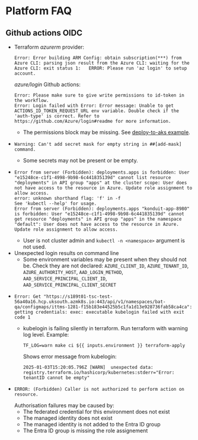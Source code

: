 # Platform FAQ

## Github actions OIDC
- Terraform *azurerm* provider:
  ```
  Error: Error building ARM Config: obtain subscription(***) from Azure CLI: parsing json result from the Azure CLI: waiting for the Azure CLI: exit status 1:   ERROR: Please run 'az login' to setup account.
  ```
  *azure/login* Github actions:
  ```
  Error: Please make sure to give write permissions to id-token in the workflow.
  Error: Login failed with Error: Error message: Unable to get ACTIONS_ID_TOKEN_REQUEST_URL env variable. Double check if the 'auth-type' is correct. Refer to https://github.com/Azure/login#readme for more information.
  ```
  - The permissions block may be missing. See [deploy-to-aks example](https://github.com/DFE-Digital/github-actions/tree/master/deploy-to-aks#example).
- ```
  Warning: Can't add secret mask for empty string in ##[add-mask] command.
  ```
  - Some secrets may not be present or be empty.
- ```
  Error from server (Forbidden): deployments.apps is forbidden: User "e15248ce-c1f1-4998-9b98-6c441835139d" cannot list resource "deployments" in API group "apps" at the cluster scope: User does not have access to the resource in Azure. Update role assignment to allow access.
  error: unknown shorthand flag: 'f' in -f
  See 'kubectl --help' for usage.
  Error from server (Forbidden): deployments.apps "konduit-app-8980" is forbidden: User "e15248ce-c1f1-4998-9b98-6c441835139d" cannot get resource "deployments" in API group "apps" in the namespace "default": User does not have access to the resource in Azure. Update role assignment to allow access.
  ```
  - User is not cluster admin and `kubectl -n <namespace>` argument is not used.
- Unexpected login results on command line
  - Some environment variables may be present when they should not be. Check they are not declared: `AZURE_CLIENT_ID`, `AZURE_TENANT_ID`, `AZURE_AUTHORITY_HOST`, `AAD_LOGIN_METHOD`, `AAD_SERVICE_PRINCIPAL_CLIENT_ID`, `AAD_SERVICE_PRINCIPAL_CLIENT_SECRET`
- ```
  Error: Get "https://s189t01-tsc-test-56a40a16.hcp.uksouth.azmk8s.io:443/api/v1/namespaces/bat-qa/configmaps/ittms-1281-f15b183e44525b5c1fa1d13e928736fab58ca4ca": getting credentials: exec: executable kubelogin failed with exit code 1
  ```
  - kubelogin is failing silently in terraform. Run terraform with warning log level. Example:
    ```
    TF_LOG=warn make ci ${{ inputs.environment }} terraform-apply
    ```
    Shows error message from kubelogin:
    ```
    2025-01-03T15:20:05.796Z [WARN]  unexpected data: registry.terraform.io/hashicorp/kubernetes:stderr="Error: tenantID cannot be empty"
    ```
- ```
  ERROR: (Forbidden) Caller is not authorized to perform action on resource.
  ```
  Authorisation failures may be caused by:
  - The federated credential for this environment does not exist
  - The managed identity does not exist
  - The managed identity is not added to the Entra ID group
  - The Entra ID group is missing the role assignement
